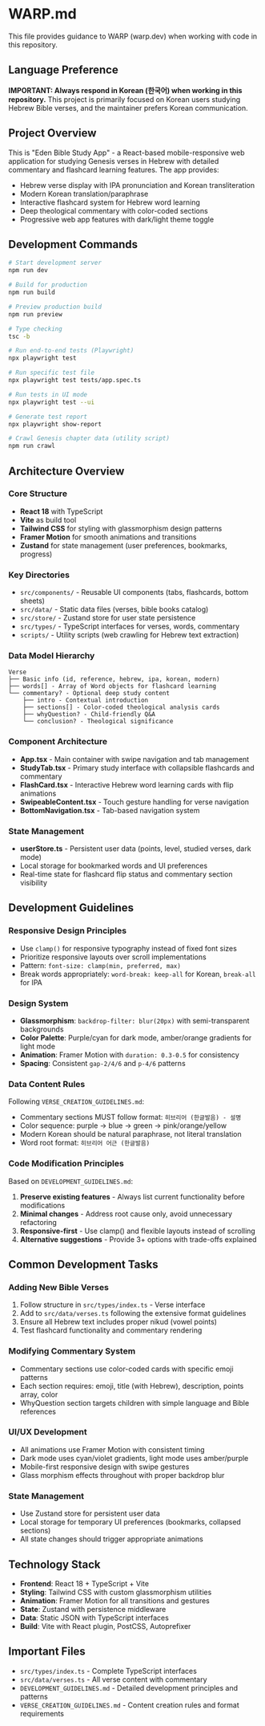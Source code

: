 # WARP.md

This file provides guidance to WARP (warp.dev) when working with code in this repository.

## Language Preference

**IMPORTANT: Always respond in Korean (한국어) when working in this repository.** This project is primarily focused on Korean users studying Hebrew Bible verses, and the maintainer prefers Korean communication.

## Project Overview

This is "Eden Bible Study App" - a React-based mobile-responsive web application for studying Genesis verses in Hebrew with detailed commentary and flashcard learning features. The app provides:

- Hebrew verse display with IPA pronunciation and Korean transliteration
- Modern Korean translation/paraphrase
- Interactive flashcard system for Hebrew word learning
- Deep theological commentary with color-coded sections
- Progressive web app features with dark/light theme toggle

## Development Commands

```bash
# Start development server
npm run dev

# Build for production
npm run build

# Preview production build
npm run preview

# Type checking
tsc -b

# Run end-to-end tests (Playwright)
npx playwright test

# Run specific test file
npx playwright test tests/app.spec.ts

# Run tests in UI mode
npx playwright test --ui

# Generate test report
npx playwright show-report

# Crawl Genesis chapter data (utility script)
npm run crawl
```

## Architecture Overview

### Core Structure
- **React 18** with TypeScript
- **Vite** as build tool
- **Tailwind CSS** for styling with glassmorphism design patterns
- **Framer Motion** for smooth animations and transitions
- **Zustand** for state management (user preferences, bookmarks, progress)

### Key Directories
- `src/components/` - Reusable UI components (tabs, flashcards, bottom sheets)
- `src/data/` - Static data files (verses, bible books catalog)
- `src/store/` - Zustand store for user state persistence
- `src/types/` - TypeScript interfaces for verses, words, commentary
- `scripts/` - Utility scripts (web crawling for Hebrew text extraction)

### Data Model Hierarchy
```
Verse
├── Basic info (id, reference, hebrew, ipa, korean, modern)
├── words[] - Array of Word objects for flashcard learning
└── commentary? - Optional deep study content
    ├── intro - Contextual introduction
    ├── sections[] - Color-coded theological analysis cards
    ├── whyQuestion? - Child-friendly Q&A
    └── conclusion? - Theological significance
```

### Component Architecture
- **App.tsx** - Main container with swipe navigation and tab management
- **StudyTab.tsx** - Primary study interface with collapsible flashcards and commentary
- **FlashCard.tsx** - Interactive Hebrew word learning cards with flip animations
- **SwipeableContent.tsx** - Touch gesture handling for verse navigation
- **BottomNavigation.tsx** - Tab-based navigation system

### State Management
- **userStore.ts** - Persistent user data (points, level, studied verses, dark mode)
- Local storage for bookmarked words and UI preferences
- Real-time state for flashcard flip status and commentary section visibility

## Development Guidelines

### Responsive Design Principles
- Use `clamp()` for responsive typography instead of fixed font sizes
- Prioritize responsive layouts over scroll implementations
- Pattern: `font-size: clamp(min, preferred, max)`
- Break words appropriately: `word-break: keep-all` for Korean, `break-all` for IPA

### Design System
- **Glassmorphism**: `backdrop-filter: blur(20px)` with semi-transparent backgrounds
- **Color Palette**: Purple/cyan for dark mode, amber/orange gradients for light mode
- **Animation**: Framer Motion with `duration: 0.3-0.5` for consistency
- **Spacing**: Consistent `gap-2/4/6` and `p-4/6` patterns

### Data Content Rules
Following `VERSE_CREATION_GUIDELINES.md`:
- Commentary sections MUST follow format: `히브리어 (한글발음) - 설명`
- Color sequence: purple → blue → green → pink/orange/yellow
- Modern Korean should be natural paraphrase, not literal translation
- Word root format: `히브리어 어근 (한글발음)`

### Code Modification Principles
Based on `DEVELOPMENT_GUIDELINES.md`:
1. **Preserve existing features** - Always list current functionality before modifications
2. **Minimal changes** - Address root cause only, avoid unnecessary refactoring
3. **Responsive-first** - Use clamp() and flexible layouts instead of scrolling
4. **Alternative suggestions** - Provide 3+ options with trade-offs explained

## Common Development Tasks

### Adding New Bible Verses
1. Follow structure in `src/types/index.ts` - Verse interface
2. Add to `src/data/verses.ts` following the extensive format guidelines
3. Ensure all Hebrew text includes proper nikud (vowel points)
4. Test flashcard functionality and commentary rendering

### Modifying Commentary System
- Commentary sections use color-coded cards with specific emoji patterns
- Each section requires: emoji, title (with Hebrew), description, points array, color
- WhyQuestion section targets children with simple language and Bible references

### UI/UX Development
- All animations use Framer Motion with consistent timing
- Dark mode uses cyan/violet gradients, light mode uses amber/purple
- Mobile-first responsive design with swipe gestures
- Glass morphism effects throughout with proper backdrop blur

### State Management
- Use Zustand store for persistent user data
- Local storage for temporary UI preferences (bookmarks, collapsed sections)
- All state changes should trigger appropriate animations

## Technology Stack

- **Frontend**: React 18 + TypeScript + Vite
- **Styling**: Tailwind CSS with custom glassmorphism utilities
- **Animation**: Framer Motion for all transitions and gestures
- **State**: Zustand with persistence middleware
- **Data**: Static JSON with TypeScript interfaces
- **Build**: Vite with React plugin, PostCSS, Autoprefixer

## Important Files

- `src/types/index.ts` - Complete TypeScript interfaces
- `src/data/verses.ts` - All verse content with commentary
- `DEVELOPMENT_GUIDELINES.md` - Detailed development principles and patterns
- `VERSE_CREATION_GUIDELINES.md` - Content creation rules and format requirements